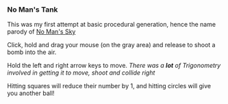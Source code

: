 ### No Man's Tank

This was my first attempt at basic procedural generation, hence the name parody of <a href='https://www.nomanssky.com/'>No Man's Sky</a>

Click, hold and drag your mouse (on the gray area) and release to shoot a bomb into the air.

Hold the left and right arrow keys to move. *There was a **lot** of Trigonometry involved in getting it to move, shoot and collide right*

Hitting squares will reduce their number by 1, and hitting circles will give you another ball!

<script src='https://cdnjs.cloudflare.com/ajax/libs/processing.js/1.6.6/processing.js'></script>
<center><canvas data-processing-sources='/projects/processing/nomanstank.txt'></canvas></center>
